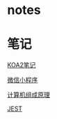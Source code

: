 # notes
# 笔记

[KOA2笔记](https://github.com/JferLao/notes/blob/master/KOA2%E7%AC%94%E8%AE%B0.markdown)

[微信小程序](https://github.com/JferLao/notes/blob/master/%E5%BE%AE%E4%BF%A1%E5%B0%8F%E7%A8%8B%E5%BA%8F%E7%AC%94%E8%AE%B0.markdown)

[计算机组成原理](https://github.com/JferLao/notes/blob/master/%E8%AE%A1%E7%AE%97%E6%9C%BA%E7%BB%84%E6%88%90%E5%8E%9F%E7%90%86)

[JEST](https://github.com/JferLao/notes/blob/master/JEST%E7%AC%94%E8%AE%B0.md)
